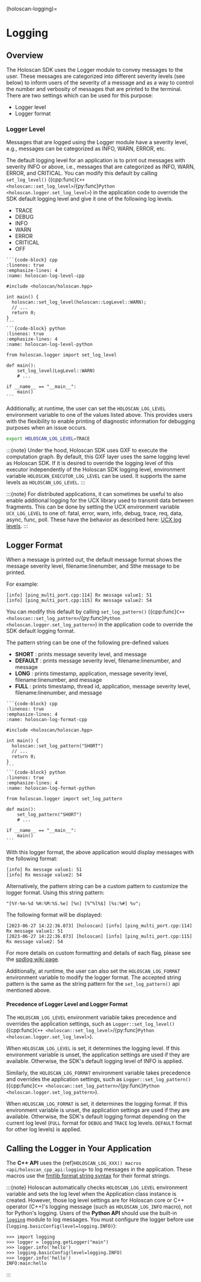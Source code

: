 (holoscan-logging)=
# Logging

## Overview

The Holoscan SDK uses the Logger module to convey messages to the user.  These messages are categorized into different severity levels (see below) to inform users of the
severity of a message and as a way to control the number and verbosity of messages that are printed to the terminal.  There are two settings which can be used for this purpose:

- Logger level
- Logger format


### Logger Level

Messages that are logged using the Logger module have a severity level, e.g., messages can be categorized as INFO, WARN, ERROR, etc.

The default logging level for an application is to print out messages with severity INFO or above, i.e., messages that are categorized as INFO, WARN, ERROR, and CRITICAL. You can modify this default by calling `set_log_level()` ({cpp:func}`C++ <holoscan::set_log_level>`/{py:func}`Python <holoscan.logger.set_log_level>`) in the application code to override the SDK default logging level and give it one of the following log levels.

- TRACE
- DEBUG
- INFO
- WARN
- ERROR
- CRITICAL
- OFF

````{tab-set-code}
```{code-block} cpp
:linenos: true
:emphasize-lines: 4
:name: holoscan-log-level-cpp

#include <holoscan/holoscan.hpp>

int main() {
  holoscan::set_log_level(holoscan::LogLevel::WARN);
  // ...
  return 0;
}
```
```{code-block} python
:linenos: true
:emphasize-lines: 4
:name: holoscan-log-level-python

from holoscan.logger import set_log_level

def main():
    set_log_level(LogLevel::WARN)
    # ...

if __name__ == "__main__":
    main()
```
````
Additionally, at runtime, the user can set the `HOLOSCAN_LOG_LEVEL` environment variable to one of the values listed above. This provides users with the flexibility to enable printing of diagnostic information for debugging purposes when an issue occurs.

```bash
export HOLOSCAN_LOG_LEVEL=TRACE
```
:::{note}
Under the hood, Holoscan SDK uses GXF to execute the computation graph. By default, this GXF layer uses the same logging level as Holoscan SDK. If it is desired to override the logging level of this executor independently of the Holoscan SDK logging level, environment variable `HOLOSCAN_EXECUTOR_LOG_LEVEL` can be used. It supports the same levels as `HOLOSCAN_LOG_LEVEL`.
:::

:::{note}
For distributed applications, it can sometimes be useful to also enable additional logging for the UCX library used to transmit data between fragments. This can be done by setting the UCX environment variable `UCX_LOG_LEVEL` to one of: fatal, error, warn, info, debug, trace, req, data, async, func, poll. These have the behavior as described here: [UCX log levels](https://github.com/openucx/ucx/blob/v1.14.0/src/ucs/config/types.h#L16C1-L31).
:::

## Logger Format

When a message is printed out, the default message format shows the message severity level, filename:linenumber, and Sthe message to be printed.

For example:
```
[info] [ping_multi_port.cpp:114] Rx message value1: 51
[info] [ping_multi_port.cpp:115] Rx message value2: 54
```

You can modify this default by calling `set_log_pattern()` ({cpp:func}`C++ <holoscan::set_log_pattern>`/{py:func}`Python <holoscan.logger.set_log_pattern>`) in the application code to override the SDK default logging format.

The pattern string can be one of the following pre-defined values

- **SHORT**    :  prints message severity level, and message
- **DEFAULT**  :  prints message severity level, filename:linenumber, and message
- **LONG**     :  prints timestamp, application, message severity level, filename:linenumber, and message
- **FULL**     :  prints timestamp, thread id, application, message severity level, filename:linenumber, and message

````{tab-set-code}
```{code-block} cpp
:linenos: true
:emphasize-lines: 4
:name: holoscan-log-format-cpp

#include <holoscan/holoscan.hpp>

int main() {
  holoscan::set_log_pattern("SHORT")
  // ...
  return 0;
}
```
```{code-block} python
:linenos: true
:emphasize-lines: 4
:name: holoscan-log-format-python

from holoscan.logger import set_log_pattern

def main():
    set_log_pattern("SHORT")
    # ...

if __name__ == "__main__":
    main()
```
````
With this logger format, the above application would display messages with the following format:
```
[info] Rx message value1: 51
[info] Rx message value2: 54
```
Alternatively, the pattern string can be a custom pattern to customize the logger format.  Using this string pattern:
```
"[%Y-%m-%d %H:%M:%S.%e] [%n] [%^%l%$] [%s:%#] %v";
```

The following format will be displayed:
```
[2023-06-27 14:22:36.073] [holoscan] [info] [ping_multi_port.cpp:114] Rx message value1: 51
[2023-06-27 14:22:36.073] [holoscan] [info] [ping_multi_port.cpp:115] Rx message value2: 54
```

For more details on custom formatting and details of each flag, please see the [spdlog wiki page](https://github.com/gabime/spdlog/wiki/3.-Custom-formatting#pattern-flags).

Additionally, at runtime, the user can also set the `HOLOSCAN_LOG_FORMAT` environment variable to modify the logger format.  The accepted string pattern is the same as the string pattern for
the `set_log_pattern()` api mentioned above.

#### Precedence of Logger Level and Logger Format

The `HOLOSCAN_LOG_LEVEL` environment variable takes precedence and overrides the application settings, such as `Logger::set_log_level()` ({cpp:func}`C++ <holoscan::set_log_level>`/{py:func}`Python <holoscan.logger.set_log_level>`).

When `HOLOSCAN_LOG_LEVEL` is set, it determines the logging level. If this environment variable is unset, the application settings are used if they are available. Otherwise, the SDK's default logging level of INFO is applied.

Similarly, the `HOLOSCAN_LOG_FORMAT` environment variable takes precedence and overrides the application settings, such as `Logger::set_log_pattern()` ({cpp:func}`C++ <holoscan::set_log_pattern>`/{py:func}`Python <holoscan.logger.set_log_pattern>`).

When `HOLOSCAN_LOG_FORMAT` is set, it determines the logging format. If this environment variable is unset, the application settings are used if they are available. Otherwise, the SDK's default logging format depending on the current log level (`FULL` format for `DEBUG` and `TRACE` log levels. `DEFAULT` format for other log levels) is applied.

## Calling the Logger in Your Application

The **C++ API** uses the {ref}`HOLOSCAN_LOG_XXX() macros <api/holoscan_cpp_api:logging>` to log messages in the application. These macros use the [fmtlib format string syntax](https://fmt.dev/latest/syntax.html) for their format strings.


:::{note}
Holoscan automatically checks `HOLOSCAN_LOG_LEVEL` environment variable and sets the log level when the Application class instance is created. However, those log level settings are for Holoscan core or C++ operator (C++)'s logging message (such as `HOLOSCAN_LOG_INFO` macro), not for Python's logging. Users of the **Python API** should use the built-in [`logging`](https://docs.python.org/3/howto/logging.html) module to log messages. You must configure the logger before use (`logging.basicConfig(level=logging.INFO)`):

```text
>>> import logging
>>> logger = logging.getLogger("main")
>>> logger.info('hello')
>>> logging.basicConfig(level=logging.INFO)
>>> logger.info('hello')
INFO:main:hello
```
:::